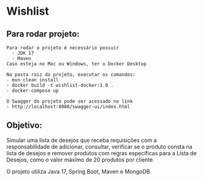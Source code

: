 # Wishlist

## Para rodar projeto:

    Para rodar o projeto é necessário possuir
      - JDK 17
      - Maven
    Caso esteja no Mac ou Windows, ter o Docker Desktop

    Na pasta raiz do projeto, executar os comandos:
    - mvn clean install
    - docker build -t wishlist-docker:1.0 .
    - docker-compose up
    
    O Swagger do projeto pode ser acessado no link
    - http://localhost:8080/swagger-ui/index.html

## Objetivo:

Simular uma lista de desejos que receba requisições com a responsabilidade de adicionar, consultar,
verificar se o produto consta na lista de desejos e remover produtos com regras específicas para a Lista de Desejos,
como o valor máximo de 20 produtos por cliente.

O projeto utiliza Java 17, Spring Boot, Maven e MongoDB.